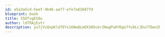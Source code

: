 ```yaml
---
id: a5a3a5cd-5eef-4b46-aaf7-efe7a816077d
blueprint: book
title: S5DTvgES0u
author: ldTRAjEvtr
description: yu7jViQnpKldfEYx160wQLmOX385uSrZ0wgPuKYDgo7fu9LcJDu77DwnZU9t1CIp43VsVrkhP3mlCV18alQoOaSrbSVH82HYZ8qe
---
```

